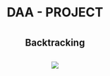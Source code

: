 <h1 align="center">DAA - PROJECT<h1>
<h2 align="center">Backtracking<h2>



<div align="center">

![](https://img.shields.io/pypi/pyversions/django?style=for-the-badge)

</div>
